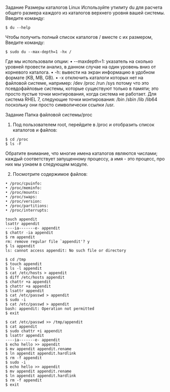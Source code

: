 Задание  Размеры каталогов Linux 
Используйте утилиту du для расчета общего размера каждого из каталогов верхнего уровня вашей системы.
Введите команду:
```
$ du --help
```

Чтобы получить полный список каталогов / вместе с их размером,
Введите команду:
```
$ sudo du --max-depth=1 -hx /
```
Где мы использовали опции:
• --maxdepth=1: указатель на сколько уровней провести анализ, в данном случае на один уровень вниз от корневого каталога.
• -h: вывести на экран информацию в удобном формате (KB, MB, GB).
• -x отключить каталоги которых нет на файловой системе, например:
/dev /proc /run /sys
потому что это псевдофайловые системы, которые существуют только в памяти; это просто пустые точки монтирования, когда система не работает. Для система RHEL 7, следующие точки монтирования:
/bin /sbin /lib /lib64
поскольку они просто символически ссылки /usr.

Задание  Папка файловой системы/proc 

1. Под пользователем root, перейдите в /proc и отобразить список каталогов и файлов:
```
$ cd /proc
$ ls -F
```

Обратите внимание, что многие имена каталогов являются числами; каждый соответствует запущенному процессу, а имя - это процесс, про них мы узнаем в следующем модуле.


2. Посмотрите содержимое файлов:
```
• /proc/cpuinfo:
• /proc/meminfo:
• /proc/mounts:
• /proc/swaps:
• /proc/version:
• /proc/partitions:
• /proc/interrupts:
```
```
touch appendit
lsattr appendit
----ia-------e- appendit
$ chattr -ia appendit
$ rm appendit
rm: remove regular file `appendit'? y
$ ls appendit
ls: cannot access appendit: No such file or directory
```
```
$ cd /tmp
$ touch appendit
$ ls -l appendit
$ cat /etc/hosts > appendit
$ diff /etc/hosts appendit
$ chattr +a appendit
$ chattr +a appendit
$ lsattr appendit
$ cat /etc/passwd > appendit
$ sudo -i
$ cat /etc/passwd > appendit
bash: appendit: Operation not permitted
$ exit

$ cat /etc/passwd >> /tmp/appendit
$ cat appendit
$ sudo chattr +i appendit
$ lsattr appendit
----ia-------e- appendit
$ echo hello >> appendit
$ mv appendit appendit.rename
$ ln appendit appendit.hardlink
$ rm -f appendit
$ sudo -i
$ echo hello >> appendit
$ mv appendit appendit.rename
$ ln appendit appendit.hardlink
$ rm -f appendit
$ exit
```
